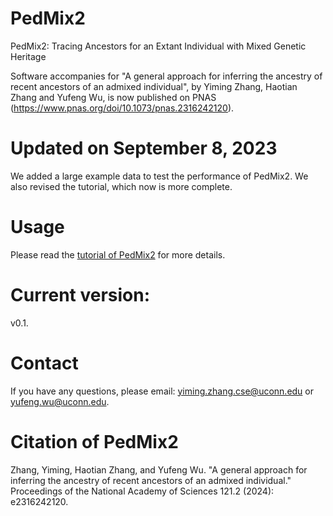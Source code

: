 # PedMix2
PedMix2: Tracing Ancestors for an Extant Individual with Mixed Genetic Heritage

Software accompanies for "A general approach for inferring the ancestry of recent ancestors of an admixed individual", by Yiming Zhang, Haotian Zhang and Yufeng Wu, is now published on PNAS (https://www.pnas.org/doi/10.1073/pnas.2316242120). 

# Updated on September 8, 2023
We added a large example data to test the performance of PedMix2. We also revised the tutorial, which now is more complete.

# Usage
Please read the [tutorial of PedMix2](https://github.com/biotoolscoders/pedmix2/blob/main/PedMix2_Tutorial_v0.1.pdf) for more details.

# Current version:
v0.1. 

# Contact
If you have any questions, please email: yiming.zhang.cse@uconn.edu or yufeng.wu@uconn.edu.

# Citation of PedMix2
Zhang, Yiming, Haotian Zhang, and Yufeng Wu. "A general approach for inferring the ancestry of recent ancestors of an admixed individual." Proceedings of the National Academy of Sciences 121.2 (2024): e2316242120.
